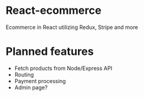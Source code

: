# React-ecommerce
Ecommerce in React utilizing Redux, Stripe and more

# Planned features
- Fetch products from Node/Express API
- Routing
- Payment processing
- Admin page?

